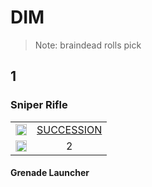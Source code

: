 # DIM
> Note: braindead rolls pick

## 1
### Sniper Rifle
| ||
| ------------ | :------------: |
| <img src="https://www.light.gg/Content/Images/kinetic-small-icon.png" width="18"> | [SUCCESSION]  |
| <img src="https://www.light.gg/Content/Images/void-small-icon.png" width="18"> | 2  |







#### Grenade Launcher
[//]: #
 [FROZEN ORBIT]: <https://www.light.gg/db/items/3473290087/frozen-orbit/>
 [TRUTHTELLER]: <https://www.light.gg/db/items/1946491241/truthteller/>
 [FIRST IN, LAST OUT]: <https://www.light.gg/db/items/3616586446/first-in-last-out/>
 [IKELOS_SR_V1.0.2]: <https://www.light.gg/db/items/1253087083/ikelos-sr-v102/>
 [SUCCESSION]: <https://www.light.gg/db/items/2990047042/succession/>
 [LONG SHADOW]: <https://www.light.gg/db/items/3745990145/long-shadow/>
